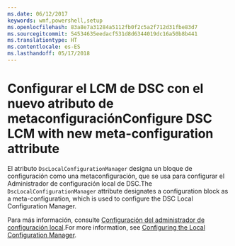 ```yaml
---
ms.date: 06/12/2017
keywords: wmf,powershell,setup
ms.openlocfilehash: 83a8e7a31284a5112fb0f2c5a2f712d31fbe83d7
ms.sourcegitcommit: 54534635eedacf531d8d6344019dc16a50b8b441
ms.translationtype: HT
ms.contentlocale: es-ES
ms.lasthandoff: 05/17/2018
---
```

# <a name="configure-dsc-lcm-with-new-meta-configuration-attribute"></a><span data-ttu-id="0c274-102">Configurar el LCM de DSC con el nuevo atributo de metaconfiguración</span><span class="sxs-lookup"><span data-stu-id="0c274-102">Configure DSC LCM with new meta-configuration attribute</span></span>

<span data-ttu-id="0c274-103">El atributo `DscLocalConfigurationManager` designa un bloque de configuración como una metaconfiguración, que se usa para configurar el Administrador de configuración local de DSC.</span><span class="sxs-lookup"><span data-stu-id="0c274-103">The `DscLocalConfigurationManager` attribute designates a configuration block as a meta-configuration, which is used to configure the DSC Local Configuration Manager.</span></span>

<span data-ttu-id="0c274-104">Para más información, consulte [Configuración del administrador de configuración local](https://msdn.microsoft.com/powershell/dsc/metaconfig).</span><span class="sxs-lookup"><span data-stu-id="0c274-104">For more information, see [Configuring the Local Configuration Manager](https://msdn.microsoft.com/powershell/dsc/metaconfig).</span></span>
